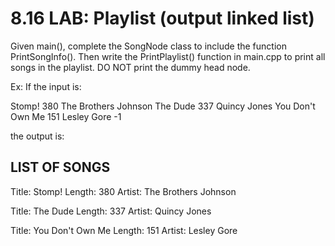 # 8.16 LAB: Playlist (output linked list)

Given main(), complete the SongNode class to include the function PrintSongInfo(). Then write the PrintPlaylist() function in main.cpp to print all songs in the playlist. DO NOT print the dummy head node.

Ex: If the input is:

Stomp!
380
The Brothers Johnson
The Dude
337
Quincy Jones
You Don't Own Me
151
Lesley Gore
-1

the output is:

LIST OF SONGS
-------------
Title: Stomp!
Length: 380
Artist: The Brothers Johnson

Title: The Dude
Length: 337
Artist: Quincy Jones

Title: You Don't Own Me
Length: 151
Artist: Lesley Gore
